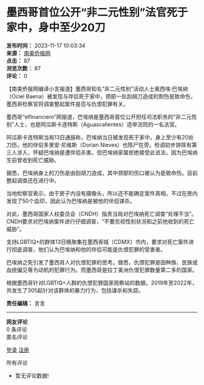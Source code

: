 # 墨西哥首位公开“非二元性别”法官死于家中，身中至少20刀

**发布时间：** 2023-11-17 10:03:34  
**来源：** [南美侨报网](http://www.br-cn.com/web/news/nm_news/index.html)  
**点击：** 87  
**浏览次数：** 87  
**评论：** 0  

【南美侨报网编译小言报道】墨西哥知名“非二元性别”活动人士奥西埃·巴埃纳（Ociel Baena）被发现与伴侣死于家中，颈部一处刮胡刀造成的割伤是致命伤，墨西哥检察官将调查整起案件是否与仇恨犯罪有关。

墨西哥“elfinanciero”网报道，巴埃纳是墨西哥首位公开担任司法职务的“非二元性别”人士，也是阿瓜斯卡连特斯（Aguascalientes）选举法院的一名法官。

阿瓜斯卡连特斯当局13日通报称，巴埃纳当日被发现死于家中，身上至少有20处刀伤，他的伴侣多里安·尼维斯（Dorian Nieves）也陈尸在旁。检调初步排除有第三人涉入，怀疑巴埃纳是遭伴侣杀害。但巴埃纳家属拒绝接受此说法，因为巴埃纳生前曾收到死亡威胁。

据悉，巴埃纳身上的刀伤是由刮胡刀造成，其中颈部的伤口被认为是致命伤。目前整起调查还在进行中。

当地检察官表示，由于房子内没有摄像头，所以还不能确定案件真相，不过在房内发现了50个血印，因此认为巴埃纳是被他的伴侣谋杀。

对此，墨西哥国家人权委员会（CNDH）指责当局对巴埃纳死亡调查“处理不当”。CNDH要求对巴埃纳案件进行仔细调查，“不要忽视性别状况和之前他收到的死亡威胁”。

支持LGBTIQ+的群体13日晚聚集在墨西哥城（CDMX）市内，要求对死亡案件进行彻底调查，他们认为巴埃纳和他的伴侣可能是仇恨犯罪的受害者。

巴埃纳之死引发了墨西哥人对仇恨犯罪的思考。据悉，仇恨犯罪是因种族、民族或血统偏见等为动机的犯罪行为。而墨西哥是拉丁美洲仇恨犯罪数量第二多的国家。

根据墨西哥针对LGBTIQ+人群的仇恨犯罪国家观察站的数据，2019年至2022年，共发生了305起针对该群体的暴力行为，包括谋杀和失踪。

**责任编辑：** 言言  

---

**网友评论**  
0 条评论  
匿名评论  

[登录](/sign.html) [注册](/emLog.html)

所有评论  

- 暂无评论数据!